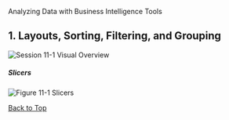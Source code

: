 
Analyzing Data with Business Intelligence Tools
[](#top)
## 1. Layouts, Sorting, Filtering, and Grouping

![Session 11-1 Visual Overview](../images/modules/M09/Session%2011-1.png)  

##### Slicers
![Figure 11-1 Slicers](../images/modules/M11/Figure%2011-1.png)

[Back to Top](#top)
